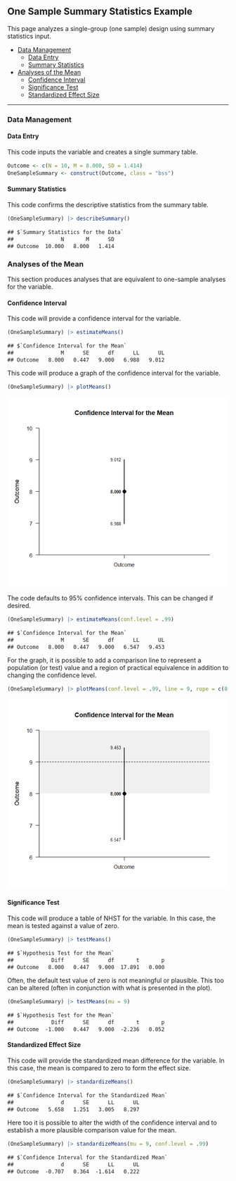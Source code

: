 
## One Sample Summary Statistics Example

This page analyzes a single-group (one sample) design using summary
statistics input.

- [Data Management](#data-management)
  - [Data Entry](#data-entry)
  - [Summary Statistics](#summary-statistics)
- [Analyses of the Mean](#analyses-of-the-mean)
  - [Confidence Interval](#confidence-interval)
  - [Significance Test](#significance-test)
  - [Standardized Effect Size](#standardized-effect-size)

------------------------------------------------------------------------

### Data Management

#### Data Entry

This code inputs the variable and creates a single summary table.

``` r
Outcome <- c(N = 10, M = 8.000, SD = 1.414)
OneSampleSummary <- construct(Outcome, class = "bss")
```

#### Summary Statistics

This code confirms the descriptive statistics from the summary table.

``` r
(OneSampleSummary) |> describeSummary()
```

    ## $`Summary Statistics for the Data`
    ##               N       M      SD
    ## Outcome  10.000   8.000   1.414

### Analyses of the Mean

This section produces analyses that are equivalent to one-sample
analyses for the variable.

#### Confidence Interval

This code will provide a confidence interval for the variable.

``` r
(OneSampleSummary) |> estimateMeans()
```

    ## $`Confidence Interval for the Mean`
    ##               M      SE      df      LL      UL
    ## Outcome   8.000   0.447   9.000   6.988   9.012

This code will produce a graph of the confidence interval for the
variable.

``` r
(OneSampleSummary) |> plotMeans()
```

![](figures/OneSample-Summary-MeansA-1.png)<!-- -->

The code defaults to 95% confidence intervals. This can be changed if
desired.

``` r
(OneSampleSummary) |> estimateMeans(conf.level = .99)
```

    ## $`Confidence Interval for the Mean`
    ##               M      SE      df      LL      UL
    ## Outcome   8.000   0.447   9.000   6.547   9.453

For the graph, it is possible to add a comparison line to represent a
population (or test) value and a region of practical equivalence in
addition to changing the confidence level.

``` r
(OneSampleSummary) |> plotMeans(conf.level = .99, line = 9, rope = c(8, 10))
```

![](figures/OneSample-Summary-MeansB-1.png)<!-- -->

#### Significance Test

This code will produce a table of NHST for the variable. In this case,
the mean is tested against a value of zero.

``` r
(OneSampleSummary) |> testMeans()
```

    ## $`Hypothesis Test for the Mean`
    ##            Diff      SE      df       t       p
    ## Outcome   8.000   0.447   9.000  17.891   0.000

Often, the default test value of zero is not meaningful or plausible.
This too can be altered (often in conjunction with what is presented in
the plot).

``` r
(OneSampleSummary) |> testMeans(mu = 9)
```

    ## $`Hypothesis Test for the Mean`
    ##            Diff      SE      df       t       p
    ## Outcome  -1.000   0.447   9.000  -2.236   0.052

#### Standardized Effect Size

This code will provide the standardized mean difference for the
variable. In this case, the mean is compared to zero to form the effect
size.

``` r
(OneSampleSummary) |> standardizeMeans()
```

    ## $`Confidence Interval for the Standardized Mean`
    ##               d      SE      LL      UL
    ## Outcome   5.658   1.251   3.005   8.297

Here too it is possible to alter the width of the confidence interval
and to establish a more plausible comparison value for the mean.

``` r
(OneSampleSummary) |> standardizeMeans(mu = 9, conf.level = .99)
```

    ## $`Confidence Interval for the Standardized Mean`
    ##               d      SE      LL      UL
    ## Outcome  -0.707   0.364  -1.614   0.222
